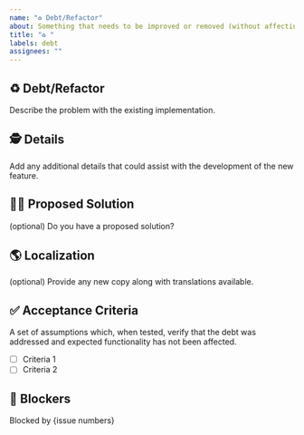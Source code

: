 ```yaml
---
name: "♻️ Debt/Refactor"
about: Something that needs to be improved or removed (without affecting expected functionality)
title: "♻️ "
labels: debt
assignees: ""
---
```


## ♻️ Debt/Refactor

Describe the problem with the existing implementation.

## 🕵️ Details

Add any additional details that could assist with the development of the new feature.

## 🙋‍♀️ Proposed Solution

(optional) Do you have a proposed solution?

## 🌎 Localization

(optional) Provide any new copy along with translations available.

## ✅ Acceptance Criteria

A set of assumptions which, when tested, verify that the debt was addressed and expected functionality has not been affected.

- [ ] Criteria 1
- [ ] Criteria 2

## 🛑 Blockers

Blocked by {issue numbers}
